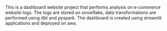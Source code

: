 This is a dashboard website project that performs analysis on e-commerce website logs. The logs are stored on snowflake, data transformations are performed using dbt and pyspark. The dashboard is created using streamlit applications and deployed on aws.